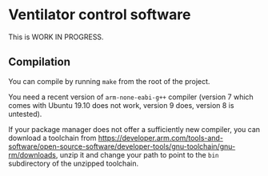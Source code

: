 # Ventilator control software

This is WORK IN PROGRESS.

## Compilation

You can compile by running `make` from the root of the project.

You need a recent version of `arm-none-eabi-g++` compiler (version 7 which comes with Ubuntu 19.10 does not work, version 9 does, version 8 is untested).

If your package manager does not offer a sufficiently new compiler, you can download a toolchain from
https://developer.arm.com/tools-and-software/open-source-software/developer-tools/gnu-toolchain/gnu-rm/downloads,
unzip it and change your path to point to the `bin` subdirectory of the unzipped toolchain.
